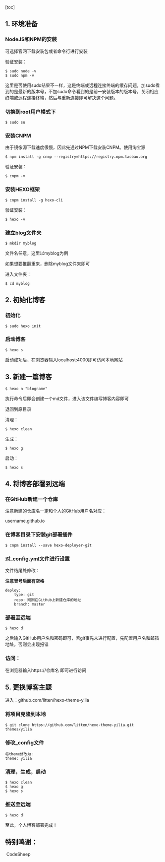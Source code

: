 [toc]

## 1. 环境准备

### NodeJS和NPM的安装

可选择官网下载安装包或者命令行进行安装

验证安装：

```
$ sudo node -v
$ sudo npm -v
```

这里是否使用sudo结果不一样，这是终端或远程连接终端的缓存问题，加sudo看到的是最新的版本号，不加sudo命令看到的是前一安装版本的版本号，关闭相应终端或远程连接终端，然后与重新连接即可解决这个问题。

### 切换到root用户模式下

```
$ sudo su
```

### 安装CNPM

由于镜像源下载速度很慢，因此先通过NPM下载安装CNPM。使用淘宝源

```
$ npm install -g cnmp --registry=https://registry.npm.taobao.org
```

验证安装：

```
$ cnpm -v
```

### 安装HEXO框架

```
$ cnpm install -g hexo-cli
```

验证安装：

```
$ hexo -v
```

### 建立blog文件夹

```
$ mkdir myblog
```

文件名任意，这里以myblog为例

如果想要推翻重来，删除myblog文件夹即可

进入文件夹：

```
$ cd myblog
```

## 2. 初始化博客

### 初始化

```
$ sudo hexo init
```

### 启动博客

```
$ hexo s
```

启动成功后，在浏览器输入localhost:4000即可访问本地网站

## 3. 新建一篇博客

```
$ hexo n "blogname"
```

执行命令后即会创建一个md文件，进入该文件编写博客内容即可

退回到原目录

清理：

```
$ hexo clean
```

生成：

```
$ hexo g
```

启动：

```
$ hexo s
```

## 4. 将博客部署到远端

### 在GitHub新建一个仓库

注意新建的仓库名一定和个人的GitHub用户名对应：

username.github.io

### 在博客目录下安装git部署插件

```
$ cnpm install --save hexo-deployer-git
```

### 对_config.yml文件进行设置

文件结尾处修改：

**注意冒号后面有空格**

```
deploy:
	type: git
	repo: 刚刚在GitHub上新建仓库的地址
	branch: master
```

### 部署至远端

```
$ hexo d
```

之后输入GitHub用户名和密码即可，若git事先未进行配置，先配置用户名和邮箱地址，否则会出现报错

### 访问：

在浏览器输入https://仓库名 即可进行访问

## 5. 更换博客主题

进入：github.com/litten/hexo-theme-yilia

### 将项目克隆到本地

```
$ git clone https://github.com/litten/hexo-theme-yilia.git themes/yilia
```

### 修改_config文件

```
将theme修改为：
theme: yilia
```

### 清理，生成，启动

```
$ hexo clean
$ hexo g
$ hexo s
```

### 推送至远端

```
$ hexo d
```

至此，个人博客部署完成！





## 特别鸣谢：

​					CodeSheep

